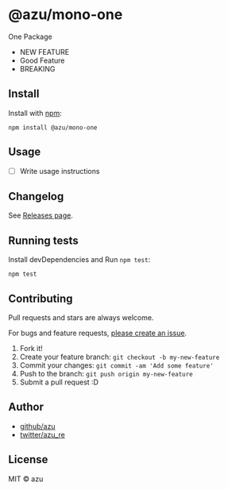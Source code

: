 # @azu/mono-one

One Package
 
- NEW FEATURE
- Good Feature
- BREAKING 

## Install

Install with [npm](https://www.npmjs.com/):

    npm install @azu/mono-one

## Usage

- [ ] Write usage instructions

## Changelog

See [Releases page](https://github.com/azu/monorepo-release-changesets/releases).

## Running tests

Install devDependencies and Run `npm test`:

    npm test

## Contributing

Pull requests and stars are always welcome.

For bugs and feature requests, [please create an issue](https://github.com/azu/monorepo-release-changesets/issues).

1. Fork it!
2. Create your feature branch: `git checkout -b my-new-feature`
3. Commit your changes: `git commit -am 'Add some feature'`
4. Push to the branch: `git push origin my-new-feature`
5. Submit a pull request :D

## Author

- [github/azu](https://github.com/azu)
- [twitter/azu_re](https://twitter.com/azu_re)

## License

MIT © azu
